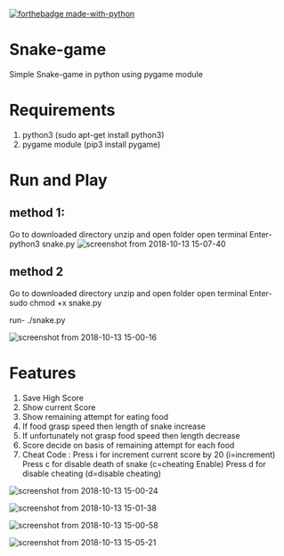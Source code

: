 [![forthebadge made-with-python](http://ForTheBadge.com/images/badges/made-with-python.svg)](https://www.python.org/)


# Snake-game
Simple Snake-game in python using pygame module 
# Requirements
1. python3 (sudo apt-get install python3)
2. pygame module (pip3 install pygame)

# Run and Play
## method 1:
 Go to downloaded directory unzip and open folder open terminal Enter-
 python3 snake.py
 ![screenshot from 2018-10-13 15-07-40](https://user-images.githubusercontent.com/29729380/46903915-f35df600-cef9-11e8-963d-48b9ffe9d2db.png)
## method 2
 Go to downloaded directory unzip and open folder open terminal Enter-
 sudo chmod +x snake.py
 
 run-
 ./snake.py
 
 ![screenshot from 2018-10-13 15-00-16](https://user-images.githubusercontent.com/29729380/46903910-f1943280-cef9-11e8-99d3-4a7ad6cb64b8.png)
# Features
1. Save High Score
2. Show current Score
3. Show remaining attempt for eating food
4. If food grasp speed then length of snake increase
5. If unfortunately not grasp food speed then length decrease
6. Score decide on basis of remaining attempt for each food
7. Cheat Code :
   Press i for increment current score by 20 (i=increment)
   Press c for disable death of snake        (c=cheating Enable)
   Press d for disable cheating              (d=disable cheating)


![screenshot from 2018-10-13 15-00-24](https://user-images.githubusercontent.com/29729380/46903911-f22cc900-cef9-11e8-8cd3-99ceeca4589e.png)

![screenshot from 2018-10-13 15-01-38](https://user-images.githubusercontent.com/29729380/46903913-f2c55f80-cef9-11e8-83c1-a298d84c71e0.png)

![screenshot from 2018-10-13 15-00-58](https://user-images.githubusercontent.com/29729380/46903912-f2c55f80-cef9-11e8-9f29-8c27e70aa076.png)

![screenshot from 2018-10-13 15-05-21](https://user-images.githubusercontent.com/29729380/46903914-f2c55f80-cef9-11e8-9941-684a4945e746.png)

